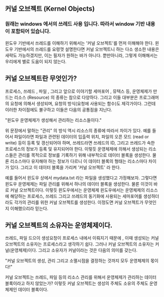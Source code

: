 ## 커널 오브젝트 (Kernel Objects)

### 원래는 windows 에서의 쓰레드 사용 입니다. 따라서 window 기반 내용이 포함되어 있습니다.

윈도우 기반에서 쓰레드를 이해하기 위해서는 '커널 오브젝트'를 먼저 이해해야 한다. 윈도우 기반에서의 쓰레드를 요령껏 설명한다면 커널 오브젝트니 하는 다소 생소한 내용은 새략도 가능하겠지만, 이는 필자가 원하는 바가 아니다. 뿐만아니라, 그렇게 이해해서는 우리에게 별로 도움이 되지 않는다.

## 커널 오브젝트란 무엇인가?

프로세스, 쓰레드 , 파일 , 그리고 앞으로 이야기할 세마포어 , 뮤텍스 등, 운영체제가 만드는 리소스 (Resource) 의 종류는 참으로 다양하다. 그리고 이들 대부분은 프로그래머의 요청에 의해서 생성되며, 요청의 방식(요청에 사용되는 함수)도 제각가이다. 그런데 이러한 차이점에도 불구하고 이들은 다음의 공통점을 지닌다.

"윈도우 운영체제가 생성해서 관리하는 리소스들이다."

위 문장에서 말하는 "관리" 의 방식 역시 리소스의 종류에 따라서 차이가 있다. 예를 들어서 파일이라면 파일과 관련된 데이터의 입출력 위치, 파일의 오픈 모드 (read or write) 등이 등록 및 갱신되어야 하며, 쓰레드라면 쓰레드의 ID, 그리고 쓰레드가 속한 프로세스의 정보가 등록 및 유지되어야 한다. 이렇듯 운영체제에 의해서 생성되는 리소스들은 관리를 목적으로 정보를 기록하기 위해 내부적으로 데이터 블록을 생성한다. 물론 리소스마다 유지해야 하는 정보가 다르니 이 데이터 블록의 형태는 리소스마다 차이가 있다. 그리고 이 데이터 블록을 가리켜 '커널 오브젝트' 라 한다.

예를 들어서 윈도우 상에서 mydata.txt 라는 파일을 생성했다고 가정해보자. 그렇다면 윈도우 운영체제는 파일 관리를 위해서 하나의 데이터 블록을 생성한다. 물론 이것이 바로 커널 오브젝트이다. 이렇듯 윈도우에서는 운영체제 윈도우에서는 운영체제의 리소스에 해당하는 프로세스, 쓰레드 그리고 쓰레드의 동기화에 사용되는 세마포어를 생성하더라도 각가의 관리를 위한 커널 오브젝트를 생성한다. 이정도면 커널 오브젝트가 무엇인지 이해했으리라 믿는다.

## 커널 오브젝트의 소유자는 운영체제이다.

쓰레드, 파일 드으이 생성요청이 프로세스 내에서 이뤄지기 때문에 , 이때 생성되는 커널 오브젝트의 소유자는 프로세스라고 생각하기 쉽다. 그러나 커널 오브젝트의 소유자는 커널(운영체제)이다. 그리고 소유자가 커널이라는 것은 다음의 의미를 갖는다.

"커널 오브젝트의 생성, 관리 그리고 소멸시점을 결정하는 것까지 모두 운영체제의 몫이다!"

커널 오브젝트는 쓰레드, 파일 등의 리소스 관리를 위해서 운영체제가 관리하는 데이터 블록이라고 하지 않았는가? 이렇듯 커널 오브젝트는 생성의 주체도 소유의 주체도 운영체제인 데이터 블록이다.
